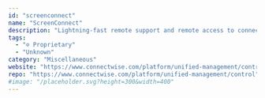 ```yaml
---
id: "screenconnect"
name: "ScreenConnect"
description: "Lightning-fast remote support and remote access to connect instantly and solve problems faster."
tags:
  - "⊘ Proprietary"
  - "Unknown"
category: "Miscellaneous"
website: "https://www.connectwise.com/platform/unified-management/control"
repo: "https://www.connectwise.com/platform/unified-management/control"
#image: "/placeholder.svg?height=300&width=400"
---
```


